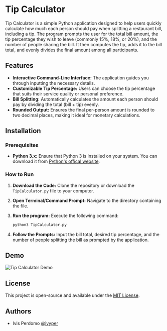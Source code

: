 
# Tip Calculator
Tip Calculator is a simple Python application designed to help users quickly calculate how much each person should pay when splitting a restaurant bill, including a tip. The program prompts the user for the total bill amount, the tip percentage they wish to leave (commonly 15%, 18%, or 20%), and the number of people sharing the bill. It then computes the tip, adds it to the bill total, and evenly divides the final amount among all participants.

## Features
- **Interactive Command-Line Interface:** The application guides you through inputting the necessary details.
- **Customizable Tip Percentage:** Users can choose the tip percentage that suits their service quality or personal preference.
- **Bill Splitting:** Automatically calculates the amount each person should pay by dividing the total (bill + tip) evenly.
- **Rounded Output:** Ensures the final per-person amount is rounded to two decimal places, making it ideal for monetary calculations.



## Installation

### Prerequisites

- **Python 3.x:** Ensure that Python 3 is installed on your system. You can download it from [Python's offical website](python.org).

### How to Run

1. **Download the Code:** Clone the repository or download the `TipCalculator.py` file to your computer.

2. **Open Terminal/Command Prompt:** Navigate to the directory containing the file.

3. **Run the program:** Execute the following command:

    ```bash
    python3 TipCalculator.py
    ```

4. **Follow the Prompts:** Input the bill total, desired tip percentage, and the number of people splitting the bill as prompted by the application.


## Demo
![Tip Calculator Demo](https://i.imgur.com/IiwgZzO.gif)


## License

This project is open-source and available under the [MIT License](https://choosealicense.com/licenses/mit/).


## Authors

- Ivis Perdomo [@ivyper](https://www.github.com/ivyper)

